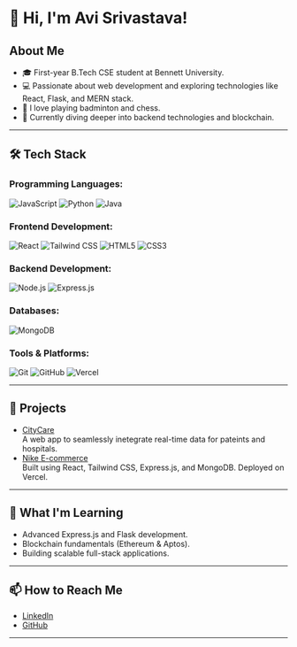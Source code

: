 # 👋 Hi, I'm Avi Srivastava!

## About Me
- 🎓 First-year B.Tech CSE student at Bennett University.
- 💻 Passionate about web development and exploring technologies like React, Flask, and MERN stack.
- 🏸 I love playing badminton and chess.
- 🌱 Currently diving deeper into backend technologies and blockchain.

---

## 🛠️ Tech Stack

### Programming Languages:
![JavaScript](https://img.shields.io/badge/-JavaScript-F7DF1E?logo=javascript&logoColor=black)
![Python](https://img.shields.io/badge/-Python-3776AB?logo=python&logoColor=white)
![Java](https://img.shields.io/badge/-Java-007396?logo=java&logoColor=white)

### Frontend Development:
![React](https://img.shields.io/badge/-React-61DAFB?logo=react&logoColor=black)
![Tailwind CSS](https://img.shields.io/badge/-TailwindCSS-06B6D4?logo=tailwindcss&logoColor=white)
![HTML5](https://img.shields.io/badge/-HTML5-E34F26?logo=html5&logoColor=white)
![CSS3](https://img.shields.io/badge/-CSS3-1572B6?logo=css3&logoColor=white)

### Backend Development:
![Node.js](https://img.shields.io/badge/-Node.js-339933?logo=nodedotjs&logoColor=white)
![Express.js](https://img.shields.io/badge/-Express.js-000000?logo=express&logoColor=white)

### Databases:
![MongoDB](https://img.shields.io/badge/-MongoDB-47A248?logo=mongodb&logoColor=white)

### Tools & Platforms:
![Git](https://img.shields.io/badge/-Git-F05032?logo=git&logoColor=white)
![GitHub](https://img.shields.io/badge/-GitHub-181717?logo=github&logoColor=white)
![Vercel](https://img.shields.io/badge/-Vercel-000000?logo=vercel&logoColor=white)

---

## 🌟 Projects
- [CityCare](CityCare)  
  A web app to seamlessly inetegrate real-time data for pateints and hospitals.  
- [Nike E-commerce](#)  
  Built using React, Tailwind CSS, Express.js, and MongoDB. Deployed on Vercel.  
---

## 🚀 What I'm Learning
- Advanced Express.js and Flask development.
- Blockchain fundamentals (Ethereum & Aptos).  
- Building scalable full-stack applications.

---

## 📫 How to Reach Me
- [LinkedIn](https://www.linkedin.com/in/avi-srivastava-567067306/)  
- [GitHub](https://github.com/AviNormie)  

---
